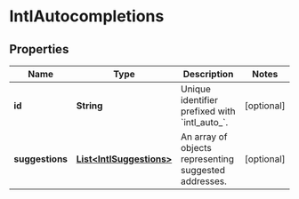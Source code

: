 

# IntlAutocompletions


## Properties

| Name | Type | Description | Notes |
|------------ | ------------- | ------------- | -------------|
|**id** | **String** | Unique identifier prefixed with &#x60;intl_auto_&#x60;. |  [optional] |
|**suggestions** | [**List&lt;IntlSuggestions&gt;**](IntlSuggestions.md) | An array of objects representing suggested addresses.  |  [optional] |



